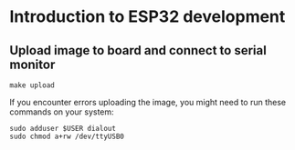 # Introduction to ESP32 development

## Upload image to board and connect to serial monitor

```
make upload
```

If you encounter errors uploading the image, you might need to run these commands on your system:

```
sudo adduser $USER dialout
sudo chmod a+rw /dev/ttyUSB0
```
